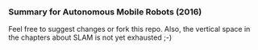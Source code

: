 ### Summary for Autonomous Mobile Robots (2016)

Feel free to suggest changes or fork this repo. Also, the vertical space in the chapters about SLAM is not yet exhausted ;-)
